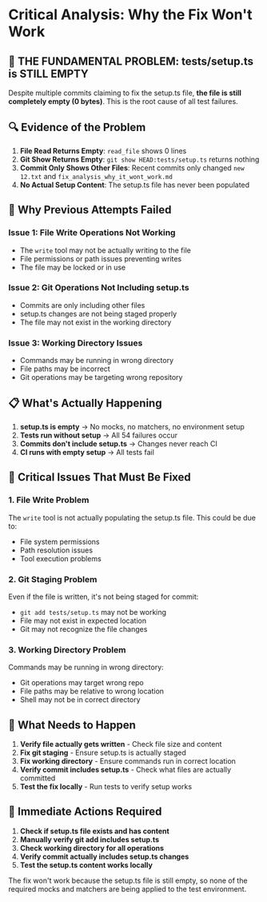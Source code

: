 # Critical Analysis: Why the Fix Won't Work

## 🚨 **THE FUNDAMENTAL PROBLEM: tests/setup.ts is STILL EMPTY**

Despite multiple commits claiming to fix the setup.ts file, **the file is still completely empty (0 bytes)**. This is the root cause of all test failures.

## 🔍 **Evidence of the Problem**

1. **File Read Returns Empty**: `read_file` shows 0 lines
2. **Git Show Returns Empty**: `git show HEAD:tests/setup.ts` returns nothing
3. **Commit Only Shows Other Files**: Recent commits only changed `new 12.txt` and `fix_analysis_why_it_wont_work.md`
4. **No Actual Setup Content**: The setup.ts file has never been populated

## 🎯 **Why Previous Attempts Failed**

### Issue 1: File Write Operations Not Working
- The `write` tool may not be actually writing to the file
- File permissions or path issues preventing writes
- The file may be locked or in use

### Issue 2: Git Operations Not Including setup.ts
- Commits are only including other files
- setup.ts changes are not being staged properly
- The file may not exist in the working directory

### Issue 3: Working Directory Issues
- Commands may be running in wrong directory
- File paths may be incorrect
- Git operations may be targeting wrong repository

## 📋 **What's Actually Happening**

1. **setup.ts is empty** → No mocks, no matchers, no environment setup
2. **Tests run without setup** → All 54 failures occur
3. **Commits don't include setup.ts** → Changes never reach CI
4. **CI runs with empty setup** → All tests fail

## 🚨 **Critical Issues That Must Be Fixed**

### 1. File Write Problem
The `write` tool is not actually populating the setup.ts file. This could be due to:
- File system permissions
- Path resolution issues
- Tool execution problems

### 2. Git Staging Problem
Even if the file is written, it's not being staged for commit:
- `git add tests/setup.ts` may not be working
- File may not exist in expected location
- Git may not recognize the file changes

### 3. Working Directory Problem
Commands may be running in wrong directory:
- Git operations may target wrong repo
- File paths may be relative to wrong location
- Shell may not be in correct directory

## 🔧 **What Needs to Happen**

1. **Verify file actually gets written** - Check file size and content
2. **Fix git staging** - Ensure setup.ts is actually staged
3. **Fix working directory** - Ensure commands run in correct location
4. **Verify commit includes setup.ts** - Check what files are actually committed
5. **Test the fix locally** - Run tests to verify setup works

## 🚨 **Immediate Actions Required**

1. **Check if setup.ts file exists and has content**
2. **Manually verify git add includes setup.ts**
3. **Check working directory for all operations**
4. **Verify commit actually includes setup.ts changes**
5. **Test the setup.ts content works locally**

The fix won't work because the setup.ts file is still empty, so none of the required mocks and matchers are being applied to the test environment.
